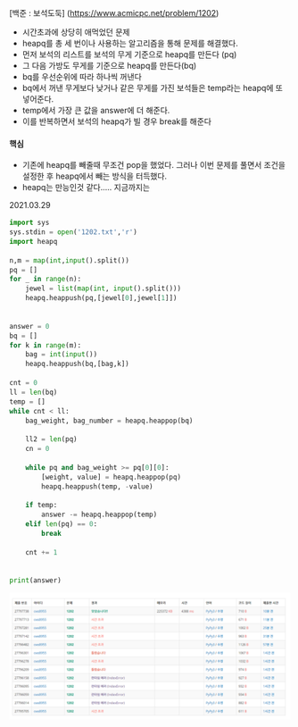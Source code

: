 [백준 : 보석도둑] (https://www.acmicpc.net/problem/1202)



- 시간초과에 상당히 애먹었던 문제
- heapq를 총 세 번이나 사용하는 알고리즘을 통해 문제를 해결했다.
- 먼저 보석의 리스트를 보석의 무게 기준으로 heapq를 만든다 (pq)
- 그 다음 가방도 무게를 기준으로 heapq를 만든다(bq)
- bq를 우선순위에 따라 하나씩 꺼낸다
- bq에서 꺼낸 무게보다 낮거나 같은 무게를 가진 보석들은 temp라는 heapq에 또 넣어준다.
- temp에서 가장 큰 값을 answer에 더 해준다.
- 이를 반복하면서 보석의 heapq가 빌 경우 break를 해준다



#### 핵심

- 기존에 heapq를 빼줄때 무조건 pop을 했었다. 그러나 이번 문제를 풀면서 조건을 설정한 후 heapq에서 빼는 방식을 터득했다.
- heapq는 만능인것 같다..... 지금까지는



2021.03.29



```python
import sys
sys.stdin = open('1202.txt','r')
import heapq

n,m = map(int,input().split())
pq = []
for _ in range(n):
    jewel = list(map(int, input().split()))
    heapq.heappush(pq,[jewel[0],jewel[1]])


answer = 0
bq = []
for k in range(m):
    bag = int(input())
    heapq.heappush(bq,[bag,k])

cnt = 0
ll = len(bq)
temp = []
while cnt < ll:
    bag_weight, bag_number = heapq.heappop(bq)

    ll2 = len(pq)
    cn = 0

    while pq and bag_weight >= pq[0][0]:
        [weight, value] = heapq.heappop(pq)
        heapq.heappush(temp, -value)

    if temp:
        answer -= heapq.heappop(temp)
    elif len(pq) == 0:
        break

    cnt += 1


print(answer) 


```





![20210329_140749](20210329_140749.png)